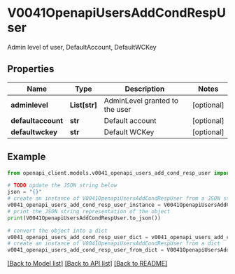 # V0041OpenapiUsersAddCondRespUser

Admin level of user, DefaultAccount, DefaultWCKey

## Properties

Name | Type | Description | Notes
------------ | ------------- | ------------- | -------------
**adminlevel** | **List[str]** | AdminLevel granted to the user | [optional] 
**defaultaccount** | **str** | Default account | [optional] 
**defaultwckey** | **str** | Default WCKey | [optional] 

## Example

```python
from openapi_client.models.v0041_openapi_users_add_cond_resp_user import V0041OpenapiUsersAddCondRespUser

# TODO update the JSON string below
json = "{}"
# create an instance of V0041OpenapiUsersAddCondRespUser from a JSON string
v0041_openapi_users_add_cond_resp_user_instance = V0041OpenapiUsersAddCondRespUser.from_json(json)
# print the JSON string representation of the object
print(V0041OpenapiUsersAddCondRespUser.to_json())

# convert the object into a dict
v0041_openapi_users_add_cond_resp_user_dict = v0041_openapi_users_add_cond_resp_user_instance.to_dict()
# create an instance of V0041OpenapiUsersAddCondRespUser from a dict
v0041_openapi_users_add_cond_resp_user_from_dict = V0041OpenapiUsersAddCondRespUser.from_dict(v0041_openapi_users_add_cond_resp_user_dict)
```
[[Back to Model list]](../README.md#documentation-for-models) [[Back to API list]](../README.md#documentation-for-api-endpoints) [[Back to README]](../README.md)


